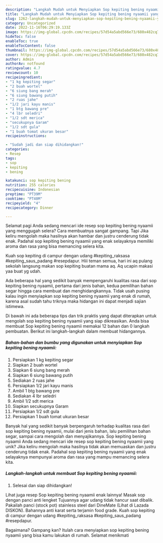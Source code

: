 ```yaml
---
description: "Langkah Mudah untuk Menyiapkan Sop kepiting bening nyaamii yang Bisa Manjain Lidah"
title: "Langkah Mudah untuk Menyiapkan Sop kepiting bening nyaamii yang Bisa Manjain Lidah"
slug: 1262-langkah-mudah-untuk-menyiapkan-sop-kepiting-bening-nyaamii-yang-bisa-manjain-lidah
category: Uncategorized
date: 2022-11-16T06:29:19.133Z
image: https://img-global.cpcdn.com/recipes/57d54a5abd566e73/680x482cq70/sop-kepiting-bening-nyaamii-foto-resep-utama.jpg
hideToc: false
enableToc: true
enableTocContent: false
thumbnail: https://img-global.cpcdn.com/recipes/57d54a5abd566e73/680x482cq70/sop-kepiting-bening-nyaamii-foto-resep-utama.jpg
cover: https://img-global.cpcdn.com/recipes/57d54a5abd566e73/680x482cq70/sop-kepiting-bening-nyaamii-foto-resep-utama.jpg
author: Admin
authorAv: notfound
ratingvalue: 4.7
reviewcount: 10
recipeingredient:
- "1 kg kepiting segar"
- "2 buah wortel"
- "6 siung bang merah"
- "6 siung bawang putih"
- "2 ruas jahe"
- "1/2 jari kayu manis"
- "1 btg bawang pre"
- "4 lbr seledri"
- "1/2 sdt merica"
- "secukupnya Garam"
- "1/2 sdt gula"
- "1 buah tomat ukuran besar"
recipeinstructions:

- "Sudah jadi dan siap dihidangkan!"
categories:
- Resep
tags:
- sop
- kepiting
- bening

katakunci: sop kepiting bening 
nutrition: 255 calories
recipecuisine: Indonesian
preptime: "PT39M"
cooktime: "PT40M"
recipeyield: "4"
recipecategory: Dinner

---
```



Selamat pagi Anda sedang mencari ide resep sop kepiting bening nyaamii yang menggugah selera? Cara membuatnya sangat gampang. Tapi Jika keliru mengolah maka hasilnya akan hambar dan justru cenderung tidak enak. Padahal sop kepiting bening nyaamii yang enak selayaknya memiliki aroma dan rasa yang bisa memancing selera kita.


Kuah sop kepiting di campur dengan udang #kepiting_raksasa #kepiting_saus_padang #resepdapur. Hiii teman semua, hari ini aq pulang sekolah langsung makan sop kepiting buatan mama aq. Aq ucapin makasi yaa buat yg udah.

Ada beberapa hal yang sedikit banyak mempengaruhi kualitas rasa dari sop kepiting bening nyaamii, pertama dari jenis bahan, kedua pemilihan bahan segar hingga cara membuat dan menghidangkannya. Tidak usah pusing kalau ingin menyiapkan sop kepiting bening nyaamii yang enak di rumah, karena asal sudah tahu triknya maka hidangan ini dapat menjadi sajian istimewa.


Di bawah ini ada beberapa tips dan trik praktis yang dapat diterapkan untuk mengolah sop kepiting bening nyaamii yang siap dikreasikan. Anda bisa membuat Sop kepiting bening nyaamii memakai 12 bahan dan 0 langkah pembuatan. Berikut ini langkah-langkah dalam membuat hidangannya.

<!--inarticleads1-->

##### Bahan-bahan dan bumbu yang digunakan untuk menyiapkan Sop kepiting bening nyaamii:

1. Persiapkan 1 kg kepiting segar
1. Siapkan 2 buah wortel
1. Siapkan 6 siung bang merah
1. Siapkan 6 siung bawang putih
1. Sediakan 2 ruas jahe
1. Persiapkan 1/2 jari kayu manis
1. Ambil 1 btg bawang pre
1. Sediakan 4 lbr seledri
1. Ambil 1/2 sdt merica
1. Siapkan secukupnya Garam
1. Persiapkan 1/2 sdt gula
1. Persiapkan 1 buah tomat ukuran besar


Banyak hal yang sedikit banyak berpengaruh terhadap kualitas rasa dari sop kepiting bening nyaamii, mulai dari jenis bahan, lalu pemilihan bahan segar, sampai cara mengolah dan menyajikannya. Sop kepiting bening nyaamii Anda sedang mencari ide resep sop kepiting bening nyaamii yang unik? Jika keliru mengolah maka hasilnya tidak akan memuaskan dan justru cenderung tidak enak. Padahal sop kepiting bening nyaamii yang enak selayaknya mempunyai aroma dan rasa yang mampu memancing selera kita. 

<!--inarticleads2-->

##### Langkah-langkah untuk membuat Sop kepiting bening nyaamii:


1. Selesai dan siap dihidangkan!

Lihat juga resep Sop kepiting bening nyaamii enak lainnya! Masak sop dengan panci anti lengket Tujuannya agar udang tidak hancur saat dibalik. Pakailah panci (stock pot) stainless steel dari DineMate (Lihat di Lazada DISKON). Bahannya anti karat serta terjamin food grade. Kuah sop kepiting di campur dengan udang #kepiting_raksasa #kepiting_saus_padang #resepdapur. 

Bagaimana? Gampang kan? Itulah cara menyiapkan sop kepiting bening nyaamii yang bisa kamu lakukan di rumah. Selamat menikmati
